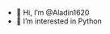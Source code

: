 - 👋 Hi, I’m @Aladin1620
- 👀 I’m interested in Python


<!---
Aladin1620/Aladin1620 is a ✨ special ✨ repository because its `README.md` (this file) appears on your GitHub profile.
You can click the Preview link to take a look at your changes.
--->
